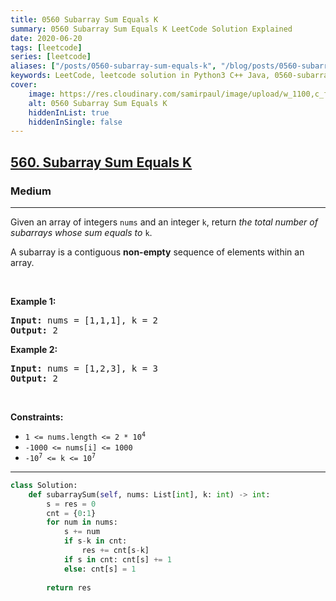 ```yaml
---
title: 0560 Subarray Sum Equals K
summary: 0560 Subarray Sum Equals K LeetCode Solution Explained
date: 2020-06-20
tags: [leetcode]
series: [leetcode]
aliases: ["/posts/0560-subarray-sum-equals-k", "/blog/posts/0560-subarray-sum-equals-k", "/0560-subarray-sum-equals-k"]
keywords: LeetCode, leetcode solution in Python3 C++ Java, 0560-subarray-sum-equals-k solution
cover:
    image: https://res.cloudinary.com/samirpaul/image/upload/w_1100,c_fit,co_rgb:FFFFFF,l_text:Arial_70_bold:0560 Subarray Sum Equals K/problem-solving.webp
    alt: 0560 Subarray Sum Equals K
    hiddenInList: true
    hiddenInSingle: false
---
```



<h2><a href="https://leetcode.com/problems/subarray-sum-equals-k/">560. Subarray Sum Equals K</a></h2><h3>Medium</h3><hr><div><p>Given an array of integers <code>nums</code> and an integer <code>k</code>, return <em>the total number of subarrays whose sum equals to</em> <code>k</code>.</p>

<p>A subarray is a contiguous <strong>non-empty</strong> sequence of elements within an array.</p>

<p>&nbsp;</p>
<p><strong class="example">Example 1:</strong></p>
<pre><strong>Input:</strong> nums = [1,1,1], k = 2
<strong>Output:</strong> 2
</pre><p><strong class="example">Example 2:</strong></p>
<pre><strong>Input:</strong> nums = [1,2,3], k = 3
<strong>Output:</strong> 2
</pre>
<p>&nbsp;</p>
<p><strong>Constraints:</strong></p>

<ul>
	<li><code>1 &lt;= nums.length &lt;= 2 * 10<sup>4</sup></code></li>
	<li><code>-1000 &lt;= nums[i] &lt;= 1000</code></li>
	<li><code>-10<sup>7</sup> &lt;= k &lt;= 10<sup>7</sup></code></li>
</ul>
</div>

---




```python
class Solution:
    def subarraySum(self, nums: List[int], k: int) -> int:
        s = res = 0
        cnt = {0:1}
        for num in nums:
            s += num
            if s-k in cnt:
                res += cnt[s-k]
            if s in cnt: cnt[s] += 1
            else: cnt[s] = 1
        
        return res
```

